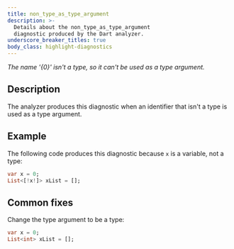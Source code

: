 ```yaml
---
title: non_type_as_type_argument
description: >-
  Details about the non_type_as_type_argument
  diagnostic produced by the Dart analyzer.
underscore_breaker_titles: true
body_class: highlight-diagnostics
---
```


_The name '{0}' isn't a type, so it can't be used as a type argument._

## Description

The analyzer produces this diagnostic when an identifier that isn't a type
is used as a type argument.

## Example

The following code produces this diagnostic because `x` is a variable, not
a type:

```dart
var x = 0;
List<[!x!]> xList = [];
```

## Common fixes

Change the type argument to be a type:

```dart
var x = 0;
List<int> xList = [];
```
